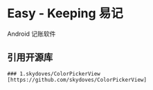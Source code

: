 # Easy - Keeping 易记
Android 记账软件

## 引用开源库
    ### 1.skydoves/ColorPickerView [https://github.com/skydoves/ColorPickerView]
